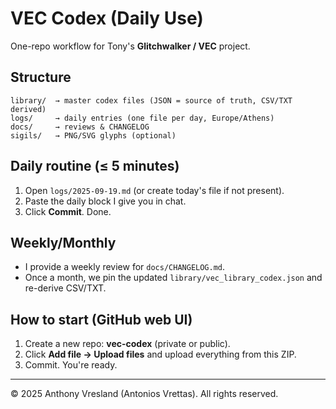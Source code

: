 # VEC Codex (Daily Use)

One-repo workflow for Tony's **Glitchwalker / VEC** project.

## Structure
```
library/  → master codex files (JSON = source of truth, CSV/TXT derived)
logs/     → daily entries (one file per day, Europe/Athens)
docs/     → reviews & CHANGELOG
sigils/   → PNG/SVG glyphs (optional)
```
## Daily routine (≤ 5 minutes)
1. Open `logs/2025-09-19.md` (or create today's file if not present).
2. Paste the daily block I give you in chat.
3. Click **Commit**. Done.

## Weekly/Monthly
- I provide a weekly review for `docs/CHANGELOG.md`.
- Once a month, we pin the updated `library/vec_library_codex.json` and re-derive CSV/TXT.

## How to start (GitHub web UI)
1. Create a new repo: **vec-codex** (private or public).
2. Click **Add file → Upload files** and upload everything from this ZIP.
3. Commit. You're ready.

---

© 2025 Anthony Vresland (Antonios Vrettas). All rights reserved.
